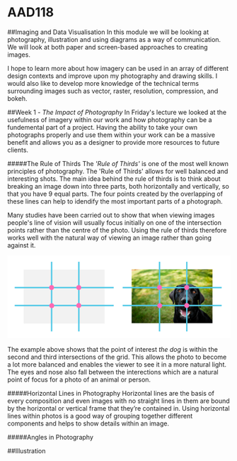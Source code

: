 # AAD118
##Imaging and Data Visualisation
In this module we will be looking at photography, illustration and using diagrams as a way of communication. We will look at both paper and screen-based approaches to creating images. 

I hope to learn more about how imagery can be used in an array of different design contexts and improve upon my photography and drawing skills. I would also like to develop more knowledge of the technical terms surrounding images such as vector, raster, resolution, compression, and bokeh. 

##Week 1 - *The Impact of Photography*
In Friday's lecture we looked at the usefulness of imagery within our work and how photography can be a fundemental part of a project. Having the ability to take your own photographs properly and use them within your work can be a massive benefit and allows you as a designer to provide more resources to future clients. 

#####The Rule of Thirds
The *'Rule of Thirds'* is one of the most well known principles of photography. The 'Rule of Thirds' allows for well balanced and interesting shots. The main idea behind the rule of thirds is to think about breaking an image down into three parts, both horizontally and vertically, so that you have 9 equal parts. The four points created by the overlapping of these lines can help to idendify the most important parts of a photograph. 

Many studies have been carried out to show that when viewing images people's line of vision will usually focus initially on one of the intersection points rather than the centre of the photo. Using the rule of thirds therefore works well with the natural way of viewing an image rather than going against it. 


![Rule of thirds](https://github.com/JemmaEagleson/AAD118/blob/master/Images/rule%20of%20thirds.png?raw=true)

The example above shows that the point of interest *the dog* is within the second and third intersections of the grid. This allows the photo to become a lot more balanced and enables the viewer to see it in a more natural light. The eyes and nose also fall between the interections which are a natural point of focus for a photo of an animal or person. 

#####Horizontal Lines in Photography
Horizontal lines are the basis of every composition and even images with no straight lines in them are bound by the horizontal or vertical frame that they’re contained in. Using horizontal lines within photos is a good way of grouping together different components and helps to show details within an image. 

#####Angles in Photography



##Illustration














